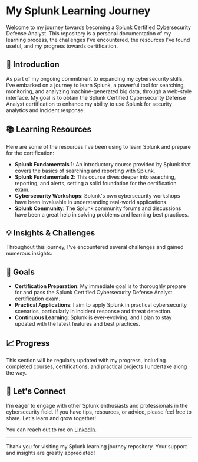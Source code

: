 # My Splunk Learning Journey

Welcome to my journey towards becoming a Splunk Certified Cybersecurity Defense Analyst. This repository is a personal documentation of my learning process, the challenges I've encountered, the resources I've found useful, and my progress towards certification.

## 🚀 Introduction

As part of my ongoing commitment to expanding my cybersecurity skills, I've embarked on a journey to learn Splunk, a powerful tool for searching, monitoring, and analyzing machine-generated big data, through a web-style interface. My goal is to obtain the Splunk Certified Cybersecurity Defense Analyst certification to enhance my ability to use Splunk for security analytics and incident response.

## 📚 Learning Resources

Here are some of the resources I've been using to learn Splunk and prepare for the certification:

- **Splunk Fundamentals 1**: An introductory course provided by Splunk that covers the basics of searching and reporting with Splunk.
- **Splunk Fundamentals 2**: This course dives deeper into searching, reporting, and alerts, setting a solid foundation for the certification exam.
- **Cybersecurity Workshops**: Splunk's own cybersecurity workshops have been invaluable in understanding real-world applications.
- **Splunk Community**: The Splunk community forums and discussions have been a great help in solving problems and learning best practices.

## 💡 Insights & Challenges

Throughout this journey, I've encountered several challenges and gained numerous insights:

## 🎯 Goals

- **Certification Preparation**: My immediate goal is to thoroughly prepare for and pass the Splunk Certified Cybersecurity Defense Analyst certification exam.
- **Practical Applications**: I aim to apply Splunk in practical cybersecurity scenarios, particularly in incident response and threat detection.
- **Continuous Learning**: Splunk is ever-evolving, and I plan to stay updated with the latest features and best practices.

## 📈 Progress

This section will be regularly updated with my progress, including completed courses, certifications, and practical projects I undertake along the way.

## 🤝 Let's Connect

I'm eager to engage with other Splunk enthusiasts and professionals in the cybersecurity field. If you have tips, resources, or advice, please feel free to share. Let's learn and grow together!

You can reach out to me on [LinkedIn](https://www.linkedin.com/in/jhimfranco/).

---

Thank you for visiting my Splunk learning journey repository. Your support and insights are greatly appreciated!
